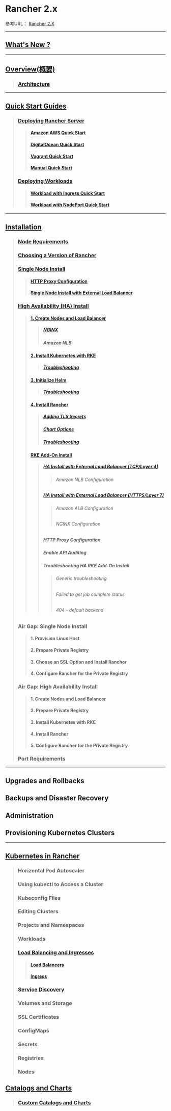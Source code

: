 # Rancher 2.x

参考URL： [Rancher 2.X](https://rancher.com/docs/rancher/v2.x/en/)

---
## [What's New ?](0000whatnew/0000whatnew.md)
---
## [Overview(概要)](0100overview/0100overview.md)
> ### [Architecture](0100overview/0200architecture.md)
---
## [Quick Start Guides](0200quickstartguides/0100quickstartguides.md)
> ### [Deploying Rancher Server](0200quickstartguides/0200deployingrancherserver.md)
>> #### [Amazon AWS Quick Start](0200quickstartguides/0201amazonAWSquickstart.md)
>> #### [DigitalOcean Quick Start](0200quickstartguides/0202digitalOceanquickstart.md)
>> #### [Vagrant Quick Start](0200quickstartguides/0203Vagrantquickstart.md)
>> #### [Manual Quick Start](0200quickstartguides/0204Manualquickstart.md)
> ### [Deploying Workloads](0200quickstartguides/0300deployingworkloads.md)
>> #### [Workload with Ingress Quick Start](0200quickstartguides/0301Workloadwithingressquickstart.md)
>> #### [Workload with NodePort Quick Start](0200quickstartguides/0302WorkloadwithNodePortquickstart.md)
---
## [Installation](0300installation/0100installation.md)
> ### [Node Requirements](0300installation/0200noderequirements.md) 
> ### [Choosing a Version of Rancher](0300installation/0300choosingversionofrancher.md)
> ### [Single Node Install](0300installation/0400singlenodeinstall.md)
>> #### [HTTP Proxy Configuration](0300installation/0410HTTPproxyconfiguration.md)
>> #### [Single Node Install with External Load Balancer](0300installation/0420installwithloadbalancer.md)
> ### [High Availability (HA) Install](0300installation/0500highavailabilityinstall.md)
>> #### [1. Create Nodes and Load Balancer](0300installation/0510createnodesandloadbalancer.md)
>>> ##### [NGINX](0300installation/0511NGINX.md)
>>> ##### Amazon NLB
>> #### [2. Install Kubernetes with RKE](0300installation/0520installKuberneteswithRKE.md)
>>> ##### [Troubleshooting](0300installation/0521troubleshooting.md)
>> #### [3. Initialize Helm](0300installation/0530initializehelm.md)
>>> ##### [Troubleshooting](0300installation/0531troubleshooting.md)
>> #### [4. Install Rancher](0300installation/0540installrancher.md)
>>> ##### [Adding TLS Secrets](0300installation/0541addingTLSsecrets.md)
>>> ##### [Chart Options](0300installation/0542chartoptions.md)
>>> ##### [Troubleshooting](0300installation/0543troubleshooting.md)
>> #### [RKE Add-On Install](0300installation/0550RKEadd-oninstall.md)
>>> ##### [HA Install with External Load Balancer (TCP/Layer 4)](0300installation/0551HAinstallwithexternalloadbalancer4.md)
>>>> ###### Amazon NLB Configuration
>>> ##### [HA Install with External Load Balancer (HTTPS/Layer 7)](0300installation/0552HAinstallwithexternalloadbalancer7.md)
>>>> ###### Amazon ALB Configuration
>>>> ###### NGINX Configuration
>>> ##### HTTP Proxy Configuration
>>> ##### Enable API Auditing
>>> ##### Troubleshooting HA RKE Add-On Install
>>>> ###### Generic troubleshooting
>>>> ###### Failed to get job complete status
>>>> ###### 404 - default backend
> ### Air Gap: Single Node Install
>> #### 1. Provision Linux Host
>> #### 2. Prepare Private Registry
>> #### 3. Choose an SSL Option and Install Rancher
>> #### 4. Configure Rancher for the Private Registry
> ### Air Gap: High Availability Install
>> #### 1. Create Nodes and Load Balancer
>> #### 2. Prepare Private Registry
>> #### 3. Install Kubernetes with RKE
>> #### 4. Install Rancher
>> #### 5. Configure Rancher for the Private Registry
> ### Port Requirements 
---
## Upgrades and Rollbacks

## Backups and Disaster Recovery

## Administration

## Provisioning Kubernetes Clusters

---
## [Kubernetes in Rancher](0800kubernetesrancher/0100kubernetesrancher.md)
> ### Horizontal Pod Autoscaler
> ### Using kubectl to Access a Cluster
> ### Kubeconfig Files
> ### Editing Clusters
> ### Projects and Namespaces
> ### Workloads
> ### [Load Balancing and Ingresses](0800kubernetesrancher/0800loadbalancingingresses.md)
>> #### [Load Balancers](0800kubernetesrancher/0801loadbalancers.md)
>> #### [Ingress](0800kubernetesrancher/0802ingress.md)
> ### [Service Discovery](0800kubernetesrancher/0900servicediscovery.md)
> ### Volumes and Storage
> ### SSL Certificates
> ### ConfigMaps
> ### Secrets
> ### Registries
> ### Nodes

## [Catalogs and Charts](0900catalogsandcharts/0100catalogsandcharts.md)
> ### [Custom Catalogs and Charts](0900catalogsandcharts/0200customcatalogscharts.md)

